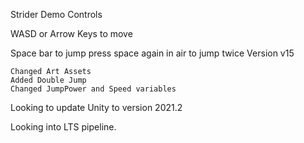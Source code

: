 Strider Demo
Controls

WASD or Arrow Keys to move

Space bar to jump press space again in air to jump twice
Version v15

    Changed Art Assets
    Added Double Jump
    Changed JumpPower and Speed variables


Looking to update Unity to version 2021.2

Looking into LTS pipeline.